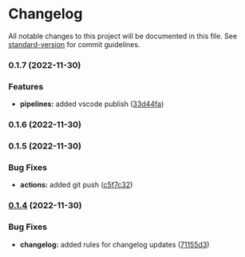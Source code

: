 # Changelog

All notable changes to this project will be documented in this file. See [standard-version](https://github.com/conventional-changelog/standard-version) for commit guidelines.

### 0.1.7 (2022-11-30)


### Features

* **pipelines:** added vscode publish ([33d44fa](https://github.com/simpel/little-template-maker/commit/33d44faf94c8813550410e65ba7d298903a718c2))

### 0.1.6 (2022-11-30)

### 0.1.5 (2022-11-30)


### Bug Fixes

* **actions:** added git push ([c5f7c32](https://github.com/simpel/little-template-maker/commit/c5f7c3291b72b467a727aedf4772866ed0539ad2))

### [0.1.4](https://github.com/simpel/little-template-maker/commit/compare/v0.1.3...v0.1.4) (2022-11-30)


### Bug Fixes

* **changelog:** added rules for changelog updates ([71155d3](https://github.com/simpel/little-template-maker/commit/71155d3ebf9bb5c169e78b391a7df77478859a08))
